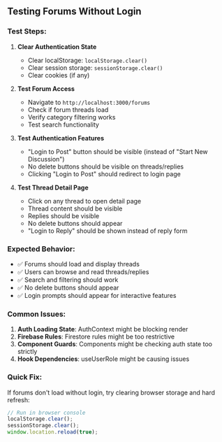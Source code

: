 ## Testing Forums Without Login

### Test Steps:
1. **Clear Authentication State**
   - Clear localStorage: `localStorage.clear()`
   - Clear session storage: `sessionStorage.clear()`
   - Clear cookies (if any)

2. **Test Forum Access**
   - Navigate to `http://localhost:3000/forums`
   - Check if forum threads load
   - Verify category filtering works
   - Test search functionality

3. **Test Authentication Features**
   - "Login to Post" button should be visible (instead of "Start New Discussion")
   - No delete buttons should be visible on threads/replies
   - Clicking "Login to Post" should redirect to login page

4. **Test Thread Detail Page**
   - Click on any thread to open detail page
   - Thread content should be visible
   - Replies should be visible
   - No delete buttons should appear
   - "Login to Reply" should be shown instead of reply form

### Expected Behavior:
- ✅ Forums should load and display threads
- ✅ Users can browse and read threads/replies
- ✅ Search and filtering should work
- ✅ No delete buttons should appear
- ✅ Login prompts should appear for interactive features

### Common Issues:
1. **Auth Loading State**: AuthContext might be blocking render
2. **Firebase Rules**: Firestore rules might be too restrictive
3. **Component Guards**: Components might be checking auth state too strictly
4. **Hook Dependencies**: useUserRole might be causing issues

### Quick Fix:
If forums don't load without login, try clearing browser storage and hard refresh:
```javascript
// Run in browser console
localStorage.clear();
sessionStorage.clear();
window.location.reload(true);
```
